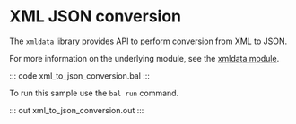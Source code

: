 # XML JSON conversion

The `xmldata` library provides API to perform conversion from XML to JSON.

For more information on the underlying module, see the [xmldata module](https://docs.central.ballerina.io/ballerina/xmldata/latest/).

::: code xml_to_json_conversion.bal :::

To run this sample use the `bal run` command.

::: out xml_to_json_conversion.out :::